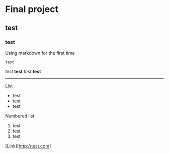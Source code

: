 #  Final project

## test 

### test 

Using markdown for the first time

` test ` 

_test_ __test__
*test* **test**

---

List

* test
* test
* test

Numbered list

1. test
2. test
3. test

[Link][http://test.com]
